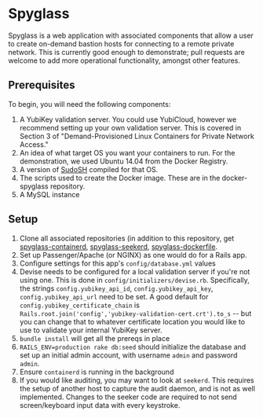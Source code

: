 # Spyglass

Spyglass is a web application with associated components that allow a user to create on-demand
bastion hosts for connecting to a remote private network. This is currently good enough to
demonstrate; pull requests are welcome to add more operational functionality, amongst other 
features.

## Prerequisites 

To begin, you will need the following components:

1. A YubiKey validation server. You could use YubiCloud, however we recommend setting up your own 
   validation server. This is covered in Section 3 of "Demand-Provisioned Linux Containers for
   Private Network Access."
2. An idea of what target OS you want your containers to run. For the demonstration, we used Ubuntu
   14.04 from the Docker Registry.
3. A version of [SudoSH](http://sourceforge.net/projects/sudosh/) compiled for that OS.
4. The scripts used to create the Docker image. These are in the docker-spyglass repository.
5. A MySQL instance

## Setup

1. Clone all associated repositories (in addition to this  repository, get [spyglass-containerd](https://github.com/mitll-cyber/spyglass-containerd), [spyglass-seekerd](https://github.com/mitll-cyber/spyglass-seekerd), [spyglass-dockerfile](https://github.com/mitll-cyber/spyglass-dockerfile).
2. Set up Passenger/Apache (or NGINX) as one would do for a Rails app.
2. Configure settings for this app's `config/database.yml` values
3. Devise needs to be configured for a local validation server if you're not using one. This is done
   in `config/initializers/devise.rb`. Specifically, the strings `config.yubikey_api_id`, 
   `config.yubikey_api_key`, `config.yubikey_api_url` need to be set. A good default for 
   `config.yubikey_certificate_chain` is 
   `Rails.root.join('config','yubikey-validation-cert.crt').to_s` -- but you can change that to 
   whatever certificate location you would like to use to validate your internal YubiKey server.
4. `bundle install` will get all the prereqs in place
5. `RAILS_ENV=production rake db:seed` should initialize the database and set up an initial admin 
    account, with username `admin` and password `admin`.
6. Ensure `containerd` is running in the background
7. If you would like auditing, you may want to look at `seekerd`. This requires the setup of another
   host to capture the audit daemon, and is not as well implemented. Changes to the seeker code 
   are required to not send screen/keyboard input data with every keystroke.
